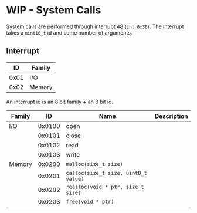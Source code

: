 # WIP - System Calls

System calls are performed through interrupt 48 (`int 0x30`). The interrupt
takes a `uint16_t` id and some number of arguments.

## Interrupt

| ID   | Family |
| ---- | ------ |
| 0x01 | I/O    |
| 0x02 | Memory |

An interrupt id is an 8 bit family + an 8 bit id.

| Family | ID     | Name                                 | Description |
| ------ | ------ | ------------------------------------ | ----------- |
| I/O    | 0x0100 | open                                 |             |
|        | 0x0101 | close                                |             |
|        | 0x0102 | read                                 |             |
|        | 0x0103 | write                                |             |
| Memory | 0x0200 | `malloc(size_t size)`                |             |
|        | 0x0201 | `calloc(size_t size, uint8_t value)` |             |
|        | 0x0202 | `realloc(void * ptr, size_t size)`   |             |
|        | 0x0203 | `free(void * ptr)`                   |             |
